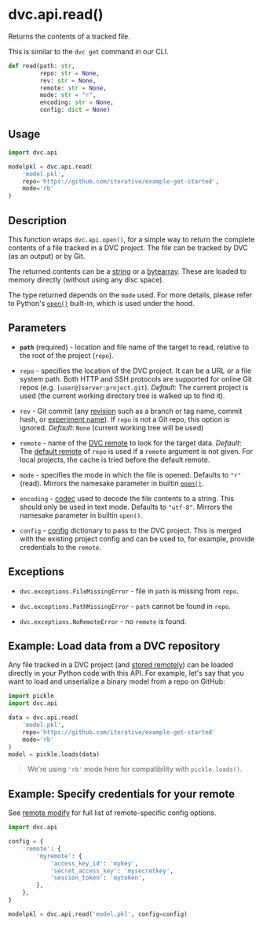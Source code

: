 # dvc.api.read()

Returns the contents of a tracked file.

<admon type="info">

This is similar to the `dvc get` command in our CLI.

</admon>

```py
def read(path: str,
         repo: str = None,
         rev: str = None,
         remote: str = None,
         mode: str = "r",
         encoding: str = None,
         config: dict = None)
```

## Usage

```py
import dvc.api

modelpkl = dvc.api.read(
    'model.pkl',
    repo='https://github.com/iterative/example-get-started',
    mode='rb'
)
```

## Description

This function wraps `dvc.api.open()`, for a simple way to return the complete
contents of a file tracked in a <abbr>DVC project</abbr>. The file can be
tracked by DVC (as an <abbr>output</abbr>) or by Git.

The returned contents can be a [string] or a [bytearray]. These are loaded to
memory directly (without using any disc space).

[string]: https://docs.python.org/3/library/stdtypes.html#text-sequence-type-str
[bytearray]: https://docs.python.org/3/library/stdtypes.html#bytearray

<admon type="info">

The type returned depends on the `mode` used. For more details, please refer to
Python's [`open()`] built-in, which is used under the hood.

[`open()`]: https://docs.python.org/3/library/functions.html#open

</admon>

## Parameters

- **`path`** (required) - location and file name of the target to read, relative
  to the root of the project (`repo`).

- `repo` - specifies the location of the DVC project. It can be a URL or a file
  system path. Both HTTP and SSH protocols are supported for online Git repos
  (e.g. `[user@]server:project.git`). _Default_: The current project is used
  (the current working directory tree is walked up to find it).

- `rev` - Git commit (any [revision] such as a branch or tag name, commit hash,
  or [experiment name]). If `repo` is not a Git repo, this option is ignored.
  _Default_: `None` (current working tree will be used)

- `remote` - name of the [DVC remote] to look for the target data. _Default_:
  The [default remote] of `repo` is used if a `remote` argument is not given.
  For local projects, the <abbr>cache</abbr> is tried before the default remote.

- `mode` - specifies the mode in which the file is opened. Defaults to `"r"`
  (read). Mirrors the namesake parameter in builtin [`open()`].

- `encoding` - [codec] used to decode the file contents to a string. This should
  only be used in text mode. Defaults to `"utf-8"`. Mirrors the namesake
  parameter in builtin `open()`.

- `config` - [config] dictionary to pass to the DVC project. This is merged with
  the existing project config and can be used to, for example, provide
  credentials to the `remote`.

[revision]: https://git-scm.com/docs/revisions
[experiment name]: /doc/command-reference/exp/run#-n
[dvc remote]: /doc/user-guide/data-management/remote-storage
[default remote]: /doc/command-reference/remote/default
[codec]: https://docs.python.org/3/library/codecs.html#standard-encodings
[config]: /doc/command-reference/config

## Exceptions

- `dvc.exceptions.FileMissingError` - file in `path` is missing from `repo`.

- `dvc.exceptions.PathMissingError` - `path` cannot be found in `repo`.

- `dvc.exceptions.NoRemoteError` - no `remote` is found.

## Example: Load data from a DVC repository

Any file tracked in a <abbr>DVC project</abbr> (and [stored
remotely][dvc remote]) can be loaded directly in your Python code with this API.
For example, let's say that you want to load and unserialize a binary model from
a repo on GitHub:

```py
import pickle
import dvc.api

data = dvc.api.read(
    'model.pkl',
    repo='https://github.com/iterative/example-get-started'
    mode='rb'
)
model = pickle.loads(data)
```

> We're using `'rb'` mode here for compatibility with `pickle.loads()`.

## Example: Specify credentials for your remote

See [remote modify](/doc/command-reference/remote/modify) for full list of
remote-specific config options.

```py
import dvc.api

config = {
    'remote': {
        'myremote': {
            'access_key_id': 'mykey',
            'secret_access_key': 'mysecretkey',
            'session_token': 'mytoken',
        },
    },
}

modelpkl = dvc.api.read('model.pkl', config=config)
```
